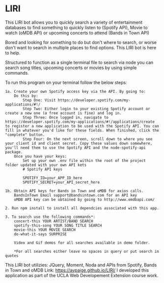 # LIRI

This LIRI bot allows you to quickly search a variety of entertainment databases to find something to quickly listen to (Spotify API), Movie to watch (oMDB API) or upcoming concerts to attend (Bands in Town API)

Bored and looking for something to do but don't where to search, or worse don't want to search in multiple places to find options. This LIRI bot is here to help.

Structured to function as a single terminal file to search via node you can search song titles, upcoming concerts or movies by using simple commands.


To run this program on your terminal follow the below steps:

    1a. Create your own Spotify access key via the API. By going to:
        Do this by:
            Step One: Visit https://developer.spotify.com/my-applications/#!/
            Step Two: Either login to your existing Spotify account or create a new one (a free account is fine) and log in.
            Step Three: Once logged in, navigate to https://developer.spotify.com/my-applications/#!/applications/create to register a new application to be used with the Spotify API. You can fill in whatever you'd like for these fields. When finished, click the "complete" button.
            Step Four: On the next screen, scroll down to where you see your client id and client secret. Copy these values down somewhere, you'll need them to use the Spotify API and the node-spotify-api package.
        Once you have your keys:
            Set up your own .env file within the root of the project folder updated with your own API kets
            # Spotify API keys

            SPOTIFY_ID=your_APP_ID_here
            SPOTIFY_SECRET=your_API_secret_here

    1b. Obtain API keys for Bands in Town and oMDB for axios calls.
        BandsInTown Email support@bandsintown.com for an API key
        oMDB API key can be obtained by going to http://www.omdbapi.com/

    2. Run npm install to install all dependcies associated with this app.

    3. To search use the following commands*:
        concert-this YOUR ARTIST/BAND SEARCH 
        spotify-this-song YOUR SONG TITLE SEARCH
        movie-this YOUR MOVIE SEARCH
        do-what-it-says SURPRISE
        
        Video and Gif demos for all searches available in demo folder.
        
        *For all searches either leave no spaces in query or put search in quotes


This LIRI bot utilizies: JQuery, Moment, Noda and APIs from Spotify, Bands in Town and oMDB 
Link: https://avpaige.github.io/LIRI/ 
I developed this application as part of the UCLA Web Developement Extension course work.



